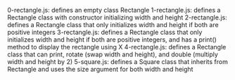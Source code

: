 0-rectangle.js: defines an empty class Rectangle
1-rectangle.js: defines a Rectangle class with constructor initializing width and height
2-rectangle.js: defines a Rectangle class that only initializes width and height if both are positive integers
3-rectangle.js: defines a Rectangle class that only initializes width and height if both are positive integers, and has a print() method to display the rectangle using X
4-rectangle.js: defines a Rectangle class that can print, rotate (swap width and height), and double (multiply width and height by 2)
5-square.js: defines a Square class that inherits from Rectangle and uses the size argument for both width and height

